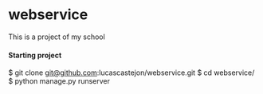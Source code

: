 webservice
==========

This is a project of my school


#### Starting project
 $ git clone git@github.com:lucascastejon/webservice.git
 $ cd webservice/
 $ python manage.py runserver
